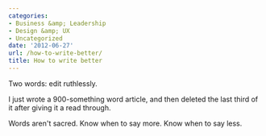 ```yaml
---
categories:
- Business &amp; Leadership
- Design &amp; UX
- Uncategorized
date: '2012-06-27'
url: /how-to-write-better/
title: How to write better
---
```


Two words: edit ruthlessly.

I just wrote a 900-something word article, and then deleted the last third of it after giving it a read through.

Words aren't sacred. Know when to say more. Know when to say less.